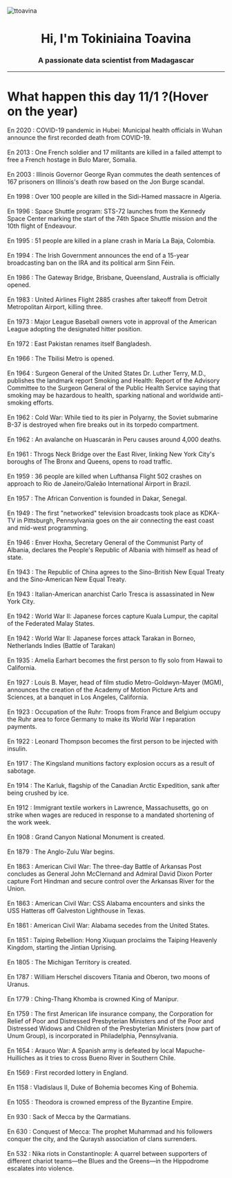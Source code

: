 
<p align="left"> <img src="https://komarev.com/ghpvc/?username=ttoavina&label=Profile%20views&color=0e75b6&style=flat" alt="ttoavina" /> </p>
<h1 align="center">Hi, I'm Tokiniaina Toavina</h1>
<h3 align="center">A passionate data scientist from Madagascar</h3>
    
<hr/>
<h1> What happen this day 11/1 ?(Hover on the year)</h1>

En 2020 : COVID-19 pandemic in Hubei: Municipal health officials in Wuhan announce the first recorded death from COVID-19.
<br/><br/>
En 2013 : One French soldier and 17 militants are killed in a failed attempt to free a French hostage in Bulo Marer, Somalia.
<br/><br/>
En 2003 : Illinois Governor George Ryan commutes the death sentences of 167 prisoners on Illinois's death row based on the Jon Burge scandal.
<br/><br/>
En 1998 : Over 100 people are killed in the Sidi-Hamed massacre in Algeria.
<br/><br/>
En 1996 : Space Shuttle program: STS-72 launches from the Kennedy Space Center marking the start of the 74th Space Shuttle mission and the 10th flight of Endeavour.
<br/><br/>
En 1995 : 51 people are killed in a plane crash in María La Baja, Colombia.
<br/><br/>
En 1994 : The Irish Government announces the end of a 15-year broadcasting ban on the IRA and its political arm Sinn Féin.
<br/><br/>
En 1986 : The Gateway Bridge, Brisbane, Queensland, Australia is officially opened.
<br/><br/>
En 1983 : United Airlines Flight 2885 crashes after takeoff from Detroit Metropolitan Airport, killing three.
<br/><br/>
En 1973 : Major League Baseball owners vote in approval of the American League adopting the designated hitter position.
<br/><br/>
En 1972 : East Pakistan renames itself Bangladesh.
<br/><br/>
En 1966 : The Tbilisi Metro is opened.
<br/><br/>
En 1964 : Surgeon General of the United States Dr. Luther Terry, M.D., publishes the landmark report Smoking and Health: Report of the Advisory Committee to the Surgeon General of the Public Health Service saying that smoking may be hazardous to health, sparking national and worldwide anti-smoking efforts.
<br/><br/>
En 1962 : Cold War: While tied to its pier in Polyarny, the Soviet submarine B-37 is destroyed when fire breaks out in its torpedo compartment.
<br/><br/>
En 1962 : An avalanche on Huascarán in Peru causes around 4,000 deaths.
<br/><br/>
En 1961 : Throgs Neck Bridge over the East River, linking New York City's boroughs of The Bronx and Queens, opens to road traffic.
<br/><br/>
En 1959 : 36 people are killed when Lufthansa Flight 502 crashes on approach to Rio de Janeiro/Galeão International Airport in Brazil.
<br/><br/>
En 1957 : The African Convention is founded in Dakar, Senegal.
<br/><br/>
En 1949 : The first "networked" television broadcasts took place as KDKA-TV in Pittsburgh, Pennsylvania goes on the air connecting the east coast and mid-west programming.
<br/><br/>
En 1946 : Enver Hoxha, Secretary General of the Communist Party of Albania, declares the People's Republic of Albania with himself as head of state.
<br/><br/>
En 1943 : The Republic of China agrees to the Sino-British New Equal Treaty and the Sino-American New Equal Treaty.
<br/><br/>
En 1943 : Italian-American anarchist Carlo Tresca is assassinated in New York City.
<br/><br/>
En 1942 : World War II: Japanese forces capture Kuala Lumpur, the capital of the Federated Malay States.
<br/><br/>
En 1942 : World War II: Japanese forces attack Tarakan in Borneo, Netherlands Indies (Battle of Tarakan)
<br/><br/>
En 1935 : Amelia Earhart becomes the first person to fly solo from Hawaii to California.
<br/><br/>
En 1927 : Louis B. Mayer, head of film studio Metro-Goldwyn-Mayer (MGM), announces the creation of the Academy of Motion Picture Arts and Sciences, at a banquet in Los Angeles, California.
<br/><br/>
En 1923 : Occupation of the Ruhr: Troops from France and Belgium occupy the Ruhr area to force Germany to make its World War I reparation payments.
<br/><br/>
En 1922 : Leonard Thompson becomes the first person to be injected with insulin.
<br/><br/>
En 1917 : The Kingsland munitions factory explosion occurs as a result of sabotage.
<br/><br/>
En 1914 : The Karluk, flagship of the Canadian Arctic Expedition, sank after being crushed by ice.
<br/><br/>
En 1912 : Immigrant textile workers in Lawrence, Massachusetts, go on strike when wages are reduced in response to a mandated shortening of the work week.
<br/><br/>
En 1908 : Grand Canyon National Monument is created.
<br/><br/>
En 1879 : The Anglo-Zulu War begins.
<br/><br/>
En 1863 : American Civil War: The three-day Battle of Arkansas Post concludes as General John McClernand and Admiral David Dixon Porter capture Fort Hindman and secure control over the Arkansas River for the Union.
<br/><br/>
En 1863 : American Civil War: CSS Alabama encounters and sinks the USS Hatteras off Galveston Lighthouse in Texas.
<br/><br/>
En 1861 : American Civil War: Alabama secedes from the United States.
<br/><br/>
En 1851 : Taiping Rebellion: Hong Xiuquan proclaims the Taiping Heavenly Kingdom, starting the Jintian Uprising.
<br/><br/>
En 1805 : The Michigan Territory is created.
<br/><br/>
En 1787 : William Herschel discovers Titania and Oberon, two moons of Uranus.
<br/><br/>
En 1779 : Ching-Thang Khomba is crowned King of Manipur.
<br/><br/>
En 1759 : The first American life insurance company, the Corporation for Relief of Poor and Distressed Presbyterian Ministers and of the Poor and Distressed Widows and Children of the Presbyterian Ministers (now part of Unum Group), is incorporated in Philadelphia, Pennsylvania.
<br/><br/>
En 1654 : Arauco War: A Spanish army is defeated by local Mapuche-Huilliches as it tries to cross Bueno River in Southern Chile.
<br/><br/>
En 1569 : First recorded lottery in England.
<br/><br/>
En 1158 : Vladislaus II, Duke of Bohemia becomes King of Bohemia.
<br/><br/>
En 1055 : Theodora is crowned empress of the Byzantine Empire.
<br/><br/>
En 930 : Sack of Mecca by the Qarmatians.
<br/><br/>
En 630 : Conquest of Mecca: The prophet Muhammad and his followers conquer the city, and the Quraysh association of clans surrenders.
<br/><br/>
En 532 : Nika riots in Constantinople: A quarrel between supporters of different chariot teams—the Blues and the Greens—in the Hippodrome escalates into violence.
<br/><br/>

